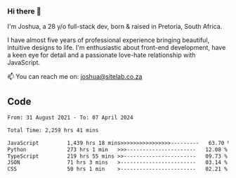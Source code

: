 ### Hi there 👋

I'm Joshua, a 28 y/o full-stack dev, born & raised in Pretoria, South Africa. 

I have almost five years of professional experience bringing beautiful, intuitive designs to life. I'm enthusiastic about front-end development, have a keen eye for detail and a passionate love-hate relationship with JavaScript.

📫 You can reach me on: joshua@sitelab.co.za

## **Code**

<!--START_SECTION:waka-->

```txt
From: 31 August 2021 - To: 07 April 2024

Total Time: 2,259 hrs 41 mins

JavaScript         1,439 hrs 18 mins>>>>>>>>>>>>>>>>---------   63.70 %
Python             273 hrs 1 min   >>>----------------------   12.08 %
TypeScript         219 hrs 55 mins >>-----------------------   09.73 %
JSON               71 hrs 3 mins   >------------------------   03.14 %
CSS                50 hrs 1 min    >------------------------   02.21 %
```

<!--END_SECTION:waka-->
